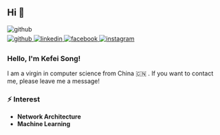 ## Hi 👋                                            
<img src=https://img.shields.io/badge/2022%2F7-yellow alt=github style="margin-bottom: 5px;" />                                                  
<br/>
<a href="https://github.com/blog666" target="_blank"><img src=https://img.shields.io/badge/GITHUB-black alt=github style="margin-bottom: 5px;" />
</a>
<a href="https://blog.csdn.net/qq_41229918" target="_blank">
<img src=https://img.shields.io/badge/CSDN-red alt=linkedin style="margin-bottom: 5px;" />
</a>
<a href="https://www.blog666.github.io" target="_blank">
<img src=https://img.shields.io/badge/BLOG-blue alt=facebook style="margin-bottom: 5px;" />
</a>
<a href="https://img.shields.io/badge/Email-%20akairiyo%40outlook.com-pink" target="_blank">
<img src=https://img.shields.io/badge/Email-%20akairiyo%40outlook.com-pink alt=instagram style="margin-bottom: 5px;" />
</a>

### Hello, I'm Kefei Song!

I am a virgin in computer science from China :cn: . If you want to contact me, please leave me a message!
<br/>
### ⚡ Interest

- **Network Architecture**
- **Machine Learning**